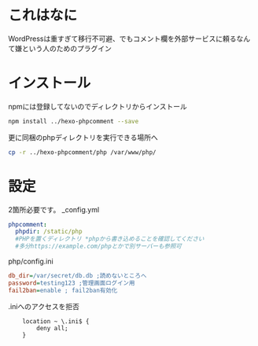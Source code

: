 # これはなに
WordPressは重すぎて移行不可避、でもコメント欄を外部サービスに頼るなんて嫌という人のためのプラグイン

# インストール
npmには登録してないのでディレクトリからインストール
```sh
npm install ../hexo-phpcomment --save
```
更に同梱のphpディレクトリを実行できる場所へ
```sh
cp -r ../hexo-phpcomment/php /var/www/php/
```

# 設定
2箇所必要です。
_config.yml
```yml
phpcomment:
  phpdir: /static/php 
  #PHPを置くディレクトリ *phpから書き込めることを確認してください
  #多分https://example.com/phpとかで別サーバーも参照可
```
php/config.ini
```ini
db_dir=/var/secret/db.db ;読めないところへ
password=testing123 ;管理画面ログイン用
fail2ban=enable ; fail2ban有効化
```
.iniへのアクセスを拒否
```nginx
    location ~ \.ini$ {
        deny all;
    }
```
